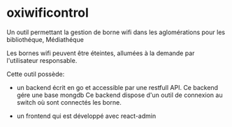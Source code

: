 # oxiwificontrol
Un outil permettant la gestion de borne wifi dans les aglomérations pour les bibliothéque, Médiathéque

Les bornes wifi peuvent être éteintes, allumées à la demande par l'utilisateur responsable.

Cette outil possède:
 
* un backend écrit en go et accessible par une restfull API.
  Ce backend gére une base mongdb
  Ce backend dispose d'un outil de connexion au switch où sont connectés les borne.

* un frontend qui est développé avec  react-admin 

  

